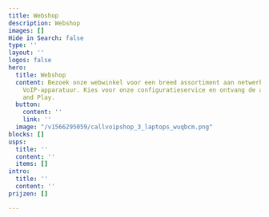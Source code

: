 ```yaml
---
title: Webshop
description: Webshop
images: []
Hide in Search: false
type: ''
layout: ''
logos: false
hero:
  title: Webshop
  content: Bezoek onze webwinkel voor een breed assortiment aan netwerk-, WiFi en
    VoIP-apparatuur. Kies voor onze configuratieservice en ontvang de apparatuur Plug
    and Play.
  button:
    content: ''
    link: ''
  image: "/v1566295059/callvoipshop_3_laptops_wuqbcm.png"
blocks: []
usps:
  title: ''
  content: ''
  items: []
intro:
  title: ''
  content: ''
prijzen: []

---
```

